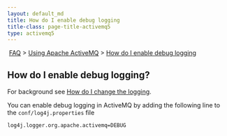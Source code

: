```yaml
---
layout: default_md
title: How do I enable debug logging 
title-class: page-title-activemq5
type: activemq5
---
```


 [FAQ](faq) > [Using Apache ActiveMQ](using-apache-activemq) > [How do I enable debug logging](how-do-i-enable-debug-logging)


How do I enable debug logging?
------------------------------

For background see [How do I change the logging](how-do-i-change-the-logging).

You can enable debug logging in ActiveMQ by adding the following line to the `conf/log4j.properties` file
```
log4j.logger.org.apache.activemq=DEBUG
```
